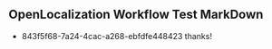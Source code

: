 ## OpenLocalization Workflow Test MarkDown

* 843f5f68-7a24-4cac-a268-ebfdfe448423 
thanks!



<!--HONumber=Jan16_HO2-->
